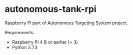 # autonomous-tank-rpi
Raspberry Pi part of Autonomous Targeting System project.

Requirements: 
- Raspberry Pi 4 B or earlier (> 3)
- Python 3.7.3
